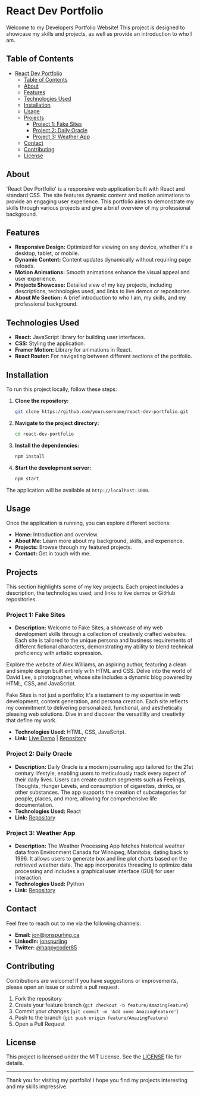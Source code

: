 # React Dev Portfolio

Welcome to my Developers Portfolio Website! This project is designed to showcase my skills and projects, as well as provide an introduction to who I am.

## Table of Contents
- [React Dev Portfolio](#react-dev-portfolio)
  - [Table of Contents](#table-of-contents)
  - [About](#about)
  - [Features](#features)
  - [Technologies Used](#technologies-used)
  - [Installation](#installation)
  - [Usage](#usage)
  - [Projects](#projects)
    - [Project 1: Fake Sites](#project-1-fake-sites)
    - [Project 2: Daily Oracle](#project-2-Daily-Oracle)
    - [Project 3: Weather App](#project-3-Weather-App)
  - [Contact](#contact)
  - [Contributing](#contributing)
  - [License](#license)

## About
'React Dev Portfolio' is a responsive web application built with React and standard CSS. The site features dynamic content and motion animations to provide an engaging user experience. This portfolio aims to demonstrate my skills through various projects and give a brief overview of my professional background.

## Features
- **Responsive Design:** Optimized for viewing on any device, whether it's a desktop, tablet, or mobile.
- **Dynamic Content:** Content updates dynamically without requiring page reloads.
- **Motion Animations:** Smooth animations enhance the visual appeal and user experience.
- **Projects Showcase:** Detailed view of my key projects, including descriptions, technologies used, and links to live demos or repositories.
- **About Me Section:** A brief introduction to who I am, my skills, and my professional background.

## Technologies Used
- **React:** JavaScript library for building user interfaces.
- **CSS:** Styling the application.
- **Framer Motion:** Library for animations in React.
- **React Router:** For navigating between different sections of the portfolio.

## Installation
To run this project locally, follow these steps:

1. **Clone the repository:**
    ```sh
    git clone https://github.com/yourusername/react-dev-portfolio.git
    ```
2. **Navigate to the project directory:**
    ```sh
    cd react-dev-portfolio
    ```
3. **Install the dependencies:**
    ```sh
    npm install
    ```
4. **Start the development server:**
    ```sh
    npm start
    ```
The application will be available at `http://localhost:3000`.

## Usage
Once the application is running, you can explore different sections:
- **Home:** Introduction and overview.
- **About Me:** Learn more about my background, skills, and experience.
- **Projects:** Browse through my featured projects.
- **Contact:** Get in touch with me.

## Projects
This section highlights some of my key projects. Each project includes a description, the technologies used, and links to live demos or GitHub repositories.

### Project 1: Fake Sites
- **Description:** Welcome to Fake Sites, a showcase of my web development skills through a collection of creatively crafted websites. Each site is tailored to the unique persona and business requirements of different fictional characters, demonstrating my ability to blend technical proficiency with artistic expression.

Explore the website of Alex Williams, an aspiring author, featuring a clean and simple design built entirely with HTML and CSS. Delve into the world of David Lee, a photographer, whose site includes a dynamic blog powered by HTML, CSS, and JavaScript.

Fake Sites is not just a portfolio; it's a testament to my expertise in web development, content generation, and persona creation. Each site reflects my commitment to delivering personalized, functional, and aesthetically pleasing web solutions. Dive in and discover the versatility and creativity that define my work.

- **Technologies Used:** HTML, CSS, JavaScript.
- **Link:** [Live Demo](https://fakesites.jonspurling.ca) | [Repository](https://github.com/happyCoder85/FakeSites)

### Project 2: Daily Oracle
- **Description:** Daily Oracle is a modern journaling app tailored for the 21st century lifestyle, enabling users to meticulously track every aspect of their daily lives. Users can create custom segments such as Feelings, Thoughts, Hunger Levels, and consumption of cigarettes, drinks, or other substances. The app supports the creation of subcategories for people, places, and more, allowing for comprehensive life documentation.
- **Technologies Used:** React
- **Link:** [Repository](https://github.com/happyCoder85/DailyOracle)

### Project 3: Weather App
- **Description:** The Weather Processing App fetches historical weather data from Environment Canada for Winnipeg, Manitoba, dating back to 1996. It allows users to generate box and line plot charts based on the retrieved weather data. The app incorporates threading to optimize data processing and includes a graphical user interface (GUI) for user interaction.
- **Technologies Used:** Python
- **Link:** [Repository](https://github.com/happyCoder85/weather_processing_app)

## Contact
Feel free to reach out to me via the following channels:
- **Email:** jon@jonspurling.ca
- **LinkedIn:** [jonspurling](https://www.linkedin.com/in/jonspurling/)
- **Twitter:** [@happycoder85](https://twitter.com/happycoder85)

## Contributing
Contributions are welcome! If you have suggestions or improvements, please open an issue or submit a pull request.

1. Fork the repository
2. Create your feature branch (`git checkout -b feature/AmazingFeature`)
3. Commit your changes (`git commit -m 'Add some AmazingFeature'`)
4. Push to the branch (`git push origin feature/AmazingFeature`)
5. Open a Pull Request

## License
This project is licensed under the MIT License. See the [LICENSE](LICENSE) file for details.

---

Thank you for visiting my portfolio! I hope you find my projects interesting and my skills impressive.
